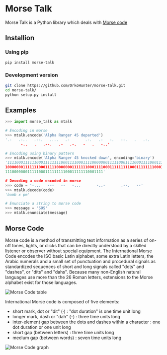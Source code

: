 # Morse Talk
Morse Talk is a Python library which deals with [Morse code](http://en.wikipedia.org/wiki/Morse_code)

## Installion

### Using pip
```sh
pip install morse-talk
```

### Development version
```sh
git clone https://github.com/OrkoHunter/morse-talk.git
cd morse-talk/
python setup.py install
```

## Examples
```python
>>> import morse_talk as mtalk

# Encoding in morse
>>> mtalk.encode('Alpha Ranger 45 departed')
'.-   .-..   .--.   ....   .-       .-.   .-   -.   --.   .   .-.       ....-   .....
       -..   .   .--.   .-   .-.   -   .   -..'

# Encoding using binary pattern
>>> mtalk.encode('Alpha Ranger 45 knocked down', encoding='binary')
'1111000111111000111111110001111000111100000001111100011110001111000111111100010001111
10000000111111100011111000000011111110001111000111111111000111111110001111111000100011
11100000001111100011111111100011111110001111'

# Decoding a code encoded in morse
>>> code = '-...   ---   --   -...       -..-       .--.   --'
>>> mtalk.decode(code)
'bomb x pm'

# Enunciate a string to morse code
>>> message = 'SOS'
>>> mtalk.enunciate(message)
```

## Morse Code
Morse code is a method of transmitting text information as a series of on-off
tones, lights, or clicks that can be directly understood by a skilled listener 
or observer without special equipment. The International Morse Code encodes the
ISO basic Latin alphabet, some extra Latin letters, the Arabic numerals and a 
small set of punctuation and procedural signals as standardized sequences of 
short and long signals called "dots" and "dashes", or "dits" and "dahs". 
Because many non-English natural languages use more than the 26 Roman letters, 
extensions to the Morse alphabet exist for those languages.

![Morse Code table](files/images/code_chart.png "Chart of the Morse Code letters")

International Morse code is composed of five elements:

* short mark, dot or "dit" (·) : "dot duration" is one time unit long
* longer mark, dash or "dah" (–) : three time units long
* inter-element gap between the dots and dashes within a character : one dot duration or one unit long
* short gap (between letters) : three time units long
* medium gap (between words) : seven time units long

![Morse Code graph](files/images/code_graph.png "A graphical representation of the dichotomic search table: the user branches left at every dot and right at every dash until the character is finished.")
